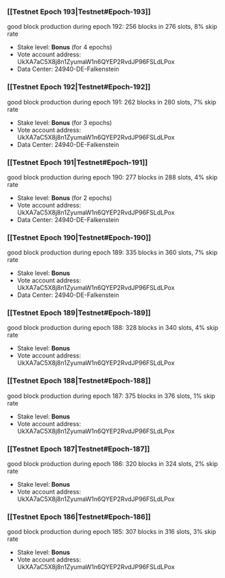 ### [[Testnet Epoch 193|Testnet#Epoch-193]]
good block production during epoch 192: 256 blocks in 276 slots, 8% skip rate
* Stake level: **Bonus** (for 4 epochs)
* Vote account address: UkXA7aC5X8j8n1ZyumaW1n6QYEP2RvdJP96FSLdLPox
* Data Center: 24940-DE-Falkenstein
### [[Testnet Epoch 192|Testnet#Epoch-192]]
good block production during epoch 191: 262 blocks in 280 slots, 7% skip rate
* Stake level: **Bonus** (for 3 epochs)
* Vote account address: UkXA7aC5X8j8n1ZyumaW1n6QYEP2RvdJP96FSLdLPox
* Data Center: 24940-DE-Falkenstein
### [[Testnet Epoch 191|Testnet#Epoch-191]]
good block production during epoch 190: 277 blocks in 288 slots, 4% skip rate
* Stake level: **Bonus** (for 2 epochs)
* Vote account address: UkXA7aC5X8j8n1ZyumaW1n6QYEP2RvdJP96FSLdLPox
* Data Center: 24940-DE-Falkenstein
### [[Testnet Epoch 190|Testnet#Epoch-190]]
good block production during epoch 189: 335 blocks in 360 slots, 7% skip rate
* Stake level: **Bonus**
* Vote account address: UkXA7aC5X8j8n1ZyumaW1n6QYEP2RvdJP96FSLdLPox
* Data Center: 24940-DE-Falkenstein
### [[Testnet Epoch 189|Testnet#Epoch-189]]
good block production during epoch 188: 328 blocks in 340 slots, 4% skip rate
* Stake level: **Bonus**
* Vote account address: UkXA7aC5X8j8n1ZyumaW1n6QYEP2RvdJP96FSLdLPox
### [[Testnet Epoch 188|Testnet#Epoch-188]]
good block production during epoch 187: 375 blocks in 376 slots, 1% skip rate
* Stake level: **Bonus**
* Vote account address: UkXA7aC5X8j8n1ZyumaW1n6QYEP2RvdJP96FSLdLPox
### [[Testnet Epoch 187|Testnet#Epoch-187]]
good block production during epoch 186: 320 blocks in 324 slots, 2% skip rate
* Stake level: **Bonus**
* Vote account address: UkXA7aC5X8j8n1ZyumaW1n6QYEP2RvdJP96FSLdLPox
### [[Testnet Epoch 186|Testnet#Epoch-186]]
good block production during epoch 185: 307 blocks in 316 slots, 3% skip rate
* Stake level: **Bonus**
* Vote account address: UkXA7aC5X8j8n1ZyumaW1n6QYEP2RvdJP96FSLdLPox